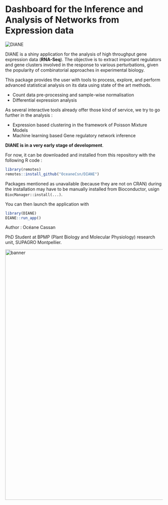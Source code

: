  
# Dashboard for the Inference and Analysis of Networks from Expression data
![DIANE](www/favicon.ico "DIANE")

DIANE is a shiny application for the analysis of high throughput gene expression data (**RNA-Seq**). The objective is to extract important regulators and gene clusters involved in the response to various perturbations, given the popularity of combinatorial approaches in experimental biology.

This package provides the user with tools to process, explore, and perform advanced statistical analysis on its data using state of the art methods.

+ Count data pre-processing and sample-wise normalisation
+ Differential expression analysis

As several interactive tools already offer those kind of service, we try to go further in the analysis :
+ Expression based clustering in the framework of Poisson Mixture Models
+ Machine learning based Gene regulatory network inference

**DIANE is in a very early stage of development**.

For now, it can be downloaded and installed from this repository with the following R code :

```R
library(remotes)
remotes::install_github("OceaneCsn/DIANE")
```

Packages mentioned as unavailable (because they are not on CRAN) during the installation may have to be manually installed from Bioconductor, usign ```BiocManager::install(...)```.

You can then launch the application with 

```R
library(DIANE)
DIANE::run_app()
```

Author : Océane Cassan

PhD Student at BPMP (Plant Biology and Molecular Physiology) research unit, SUPAGRO Montpellier.

<img src="www/header-logo.png" alt="banner" width="800"/>
